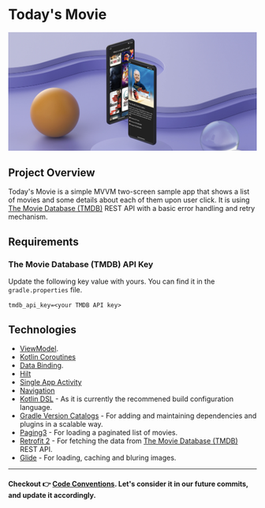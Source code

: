 # Today's Movie

<p align="center">
  <img src="/docs/images/CoverImage.jpeg">
</p>

## Project Overview

Today's Movie is a simple MVVM two-screen sample app that shows a list of movies and some details about each of them upon user click. 
It is using [The Movie Database (TMDB)](https://www.themoviedb.org) REST API with a basic error handling and retry mechanism.

## Requirements

###  The Movie Database (TMDB) API Key

Update the following key value with yours. You can find it in the `gradle.properties` file.

```
tmdb_api_key=<your TMDB API key>
```

## Technologies 

- [ViewModel](https://developer.android.com/topic/libraries/architecture/viewmodel).
- [Kotlin Coroutines](https://developer.android.com/kotlin/coroutines)
- [Data Binding](https://developer.android.com/topic/libraries/data-binding/).
- [Hilt](https://developer.android.com/training/dependency-injection/hilt-android)
- [Single App Activity](https://www.youtube.com/watch?v=2k8x8V77CrU)
- [Navigation](https://developer.android.com/guide/navigation) 
- [Kotlin DSL](https://developer.android.com/build/migrate-to-kotlin-dsl) - As it is currently the recommened build configuration language.
- [Gradle Version Catalogs](https://developer.android.com/build/migrate-to-catalogs) - For adding and maintaining dependencies and plugins in a scalable way.
- [Paging3](https://developer.android.com/topic/libraries/architecture/paging/v3-overview) - For loading a paginated list of movies.
- [Retrofit 2](https://github.com/square/retrofit) - For fetching the data from [The Movie Database (TMDB)](https://www.themoviedb.org) REST API.
- [Glide](https://github.com/bumptech/glide) - For loading, caching and bluring images.

---

#### Checkout 👉 [Code Conventions](docs/CodeConventions.md). Let's consider it in our future commits, and update it accordingly.
